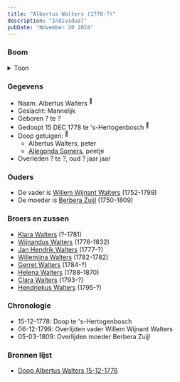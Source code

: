 ```yaml
---
title: "Albertus Walters (1778-?)"
description: "Individual"
pubDate: "November 20 2024"
---
```


### Boom
<details><summary>Toon</summary>

![test](https://www.plantuml.com/plantuml/svg/ZLBRQW8n47tFLmpwu9EmwxhrWdYjza8BfLI4laXsTwhHR2APB2BYlpVkQXKAhMzXvioSS-QaJvORcwMIqLge3JSyXOZ7wuNHcKf6Mce3rd15heNAigL8469XOed56zEDtK6AQOI6YX9PDAZjReFiQciiEH7i6G0CjKdGV2n5l5P8rEcaNAXk5m9sOAm2RpaLiMAYD1DIOWepiL9SMPXnwVPJ2JZ1a-VvDG-WF0ucuMJejk-_1Cha09rsnAFTFDBMIcnteGM3wGFuZR06lIiGhJCfvrmbyzXeeaWxFGvz1_VZaKEtMWvzE0iPed4cENncOYKl_BxZdmp7mJZuWzyFuNdwSXJWtI8WXDV1E_XDhmKLgZwYiNg1Aj8KBozwEkqj9ebGYrnnuQyHvi8cdkVL0oXBiLZQ7KgfjqxSWPqELgsU4Epau58uJRh2iHNKsPbj89rvcz6l088w_2JuVn3k4CLj6yrR3j7B0s1zL8dxfDy0)
</details>

### Gegevens
- Naam: Albertus Walters <sup><a href="../s00182/" style="text-decoration:none" title="Doop Albertus Walters 15-12-1778">:link:</a></sup>
- Geslacht: Mannelijk
- Geboren ? te ? 
- Gedoopt 15 DEC 1778 te 's-Hertogenbosch <sup><a href="../s00182/" style="text-decoration:none" title="Doop Albertus Walters 15-12-1778">:link:</a></sup>
- Doop getuigen: <sup><a href="../s00182/" style="text-decoration:none" title="Doop Albertus Walters 15-12-1778">:link:</a></sup>
  - Albertus Walters, peter
  - [Allegonda Somers](../i00142/), peetje
- Overleden ? te ?, oud ? jaar jaar 

### Ouders
- De vader is [Willem Wijnant Walters](../i00120/) (1752-1799)
- De moeder is [Berbera Zuijl](../i00121/) (1750-1809)

### Broers en zussen
- [Klara Walters](../i00157/) (?-1781)
- [Wijnandus Walters](../i00101/) (1776-1832)
- [Jan Hendrik Walters](../i00160/) (1777-?)
- [Willemijna Walters](../i00153/) (1782-1782)
- [Gerret Walters](../i00122/) (1784-?)
- [Helena Walters](../i00123/) (1788-1870)
- [Clara Walters](../i00135/) (1793-?)
- [Hendriekus Walters](../i00124/) (1795-?)

### Chronologie
- 15-12-1778: Doop te 's-Hertogenbosch
- 06-12-1799: Overlijden vader Willem Wijnant Walters
- 05-03-1809: Overlijden moeder Berbera Zuijl

### Bronnen lijst
- [Doop Albertus Walters 15-12-1778](../s00182/)